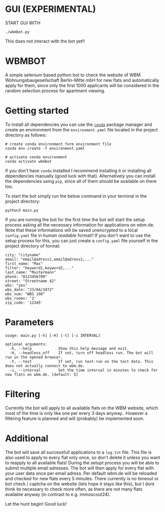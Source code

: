 # GUI (EXPERIMENTAL)
START GUI WITH 
```
./wbmbot.py
```
This does not interact with the bot yet!!

# WBMBOT
A simple selenium based python bot to check the website of WBM Wohnungsbaugesellschaft Berlin-Mitte mbH for new flats and automatically apply for them, since only the first 1000 applicants will be considered in the random selection process for apartment viewing.

# Getting started
To install all dependencies you can use the [`conda`](https://docs.conda.io/en/latest/) package manager and create an environment from the `environment.yaml` file located in the project directory as follows:
```
# create conda environment form environment file
conda env create -f environment.yaml

# activate conda environment
conda activate wbmbot
```
If you don't have `conda` installed I recommend installing it or installing all dependencies manually (good luck with that). Alternatively you can install the dependencies using `pip`, since all of them should be available on there too.


To start the bot simply run the below command in your terminal in the project directory:
```
python3 main.py
```

If you are running the bot for the first time the bot will start the setup process asking all the necessary information for applications on wbm.de.
Note that these informations will be saved unencrypted to a local `config.yaml` file in *human readable* format!!
If you don't want to use the setup process for this, you can just create a `config.yaml` file yourself in the project directory of format:

```
city: "cityname"
email: "email@adress1,email@adress2,..."
first_name: "Max"
filter: "keyword1,keyword2,..."
last_name: "Mustermann"
phone: "0123456789"
street: "Streetname 42"
wbs: "yes"
wbs_date: "23/04/1972"
wbs_num: "WBS 160"
wbs_rooms: '2'
zip_code: '12345'
```

# Parameters
```
usage: main.py [-h] [-H] [-t] [-i INTERVAL]

optional arguments:
  -h, --help            Show this help message and exit.
  -H, --headless_off    If set, turn off headless run. The bot will run in the opened browser.
  -t, --test            If set, run test-run on the test data. This does not actually connect to wbm.de.
  -i, --interval        Set the time interval in minutes to check for new flats on wbm.de. [default: 5]
```

# Filtering
Currently the bot will apply to all available flats on the WBM website, which most of the time is only like one per every 3 days anyway..
However a filtering feature is planned and will (probably) be implemented soon.

# Additional
The bot will save all successfull applications to a `log.txt` file. This file is also used to apply to every flat only once, so don't delete it unless you want to reapply to all available flats!
During the setupt process you will be able to submit multiple email adresses. The bot will then apply for every flat with your user data once per email adress.
Per default wbm.de will be reloaded and checked for new flats every 5 minutes. There currently is no timeout or bot check / captcha on the website (lets hope it stays like this), but I dont think its necessary to check more often, as there are not many flats available anyway (in contrast to e.g. immoscout24).

Let the hunt begin! Good luck!
